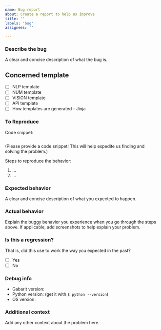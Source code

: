 ```yaml
---
name: Bug report
about: Create a report to help us improve
title: ''
labels: 'bug'
assignees: ''

---
```


### Describe the bug

A clear and concise description of what the bug is.

## Concerned template

  - [ ] NLP template
  - [ ] NUM template
  - [ ] VISION template
  - [ ] API template
  - [ ] How templates are generated - Jinja

### To Reproduce

Code snippet:

```

```

(Please provide a code snippet! This will help expedite us finding and solving the problem.)

Steps to reproduce the behavior:
1. ...
2. ...

### Expected behavior

A clear and concise description of what you expected to happen.

### Actual behavior

Explain the buggy behavior you experience when you go through the steps above. If applicable, add screenshots to help explain your problem.

### Is this a regression?

That is, did this use to work the way you expected in the past?

- [ ] Yes
- [ ] No

### Debug info

- Gabarit version:
- Python version: (get it with `$ python --version`)
- OS version:

### Additional context

Add any other context about the problem here.
